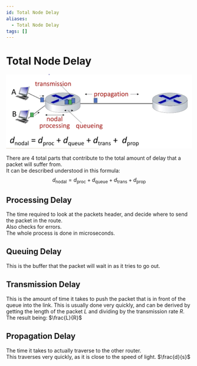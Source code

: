 ```yaml
---
id: Total Node Delay
aliases:
  - Total Node Delay
tags: []
---
```


# Total Node Delay
![totalNodeDelay](../Images/totalNodeDelay.png) 

There are 4 total parts that contribute to the total amount of delay that a packet will suffer from.  
It can be described understood in this formula: 
$$
d_\text{nodal} = d_\text{proc} + d_\text{queue} + d_\text{trans} + d_\text{prop}
$$

## Processing Delay 
The time required to look at the packets header, and decide where to send the packet in the route.  
Also checks for errors.  
The whole process is done in microseconds.  

## Queuing Delay
This is the buffer that the packet will wait in as it tries to go out.  

## Transmission Delay 
This is the amount of time it takes to push the packet that is in front of the queue into the link. This is usually done very quickly, and can be derived by getting the length of the packet $L$ and dividing by the transmission rate $R$. The result being: $\frac{L}{R}$

## Propagation Delay 
The time it takes to actually traverse to the other router.  
This traverses very quickly, as it is close to the speed of light. $\frac{d}{s}$
